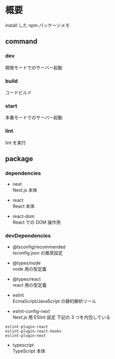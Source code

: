 # 概要

install した npm パッケージメモ

## command

### dev

開発モードでのサーバー起動

### build

コードビルド

### start

本番モードでのサーバー起動

### lint

lint を実行

## package

### dependencies

- next  
  Next.js 本体

- react  
  React 本体

- react-dom  
  React での DOM 操作用

### devDependencies

- @tsconfig/recommended  
  tsconfig.json の推奨設定

- @types/node  
  node 用の型定義

- @types/react  
  react 用の型定義

- eslint  
  EcmaScript/JavaScript の静的解析ツール

- eslint-config-next  
  Next.js 用 ESlint 設定
  下記の 3 つを内包している

```
eslint-plugin-react
eslint-plugin-react-hooks
eslint-plugin-next
```

- typescript  
  TypeScript 本体
